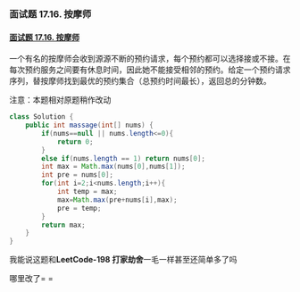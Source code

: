 ### 面试题 17.16. 按摩师

#### [面试题 17.16. 按摩师](https://leetcode-cn.com/problems/the-masseuse-lcci/)

一个有名的按摩师会收到源源不断的预约请求，每个预约都可以选择接或不接。在每次预约服务之间要有休息时间，因此她不能接受相邻的预约。给定一个预约请求序列，替按摩师找到最优的预约集合（总预约时间最长），返回总的分钟数。

注意：本题相对原题稍作改动

```java
class Solution {
    public int massage(int[] nums) {
        if(nums==null || nums.length<=0){
            return 0;
        }
        else if(nums.length == 1) return nums[0];
        int max = Math.max(nums[0],nums[1]);
        int pre = nums[0];
        for(int i=2;i<nums.length;i++){
            int temp = max;
            max=Math.max(pre+nums[i],max);
            pre = temp;
        }
        return max;
    }
}
```

我能说这题和**LeetCode-198 打家劫舍**一毛一样甚至还简单多了吗

哪里改了= = 
